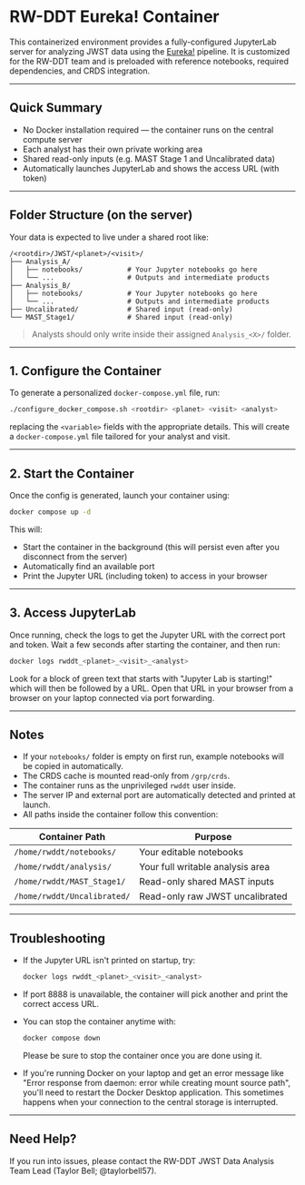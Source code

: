 # RW-DDT Eureka! Container

This containerized environment provides a fully-configured JupyterLab server for analyzing JWST data using the [Eureka!](https://github.com/kevin218/Eureka) pipeline. It is customized for the RW-DDT team and is preloaded with reference notebooks, required dependencies, and CRDS integration.

---

## Quick Summary

* No Docker installation required — the container runs on the central compute server
* Each analyst has their own private working area
* Shared read-only inputs (e.g. MAST Stage 1 and Uncalibrated data)
* Automatically launches JupyterLab and shows the access URL (with token)

---

## Folder Structure (on the server)

Your data is expected to live under a shared root like:

```
/<rootdir>/JWST/<planet>/<visit>/
├── Analysis_A/
│   ├── notebooks/           # Your Jupyter notebooks go here
│   └── ...                  # Outputs and intermediate products
├── Analysis_B/
│   ├── notebooks/           # Your Jupyter notebooks go here
│   └── ...                  # Outputs and intermediate products
├── Uncalibrated/            # Shared input (read-only)
└── MAST_Stage1/             # Shared input (read-only)
```

> Analysts should only write inside their assigned `Analysis_<X>/` folder.

---

## 1. Configure the Container

To generate a personalized `docker-compose.yml` file, run:

```bash
./configure_docker_compose.sh <rootdir> <planet> <visit> <analyst>
```

replacing the `<variable>` fields with the appropriate details. This will create a `docker-compose.yml` file tailored for your analyst and visit.

---

## 2. Start the Container

Once the config is generated, launch your container using:

```bash
docker compose up -d
```

This will:

* Start the container in the background (this will persist even after you disconnect from the server)
* Automatically find an available port
* Print the Jupyter URL (including token) to access in your browser

---

## 3. Access JupyterLab

Once running, check the logs to get the Jupyter URL with the correct port and token. Wait a few seconds after starting the container, and then run:

```bash
docker logs rwddt_<planet>_<visit>_<analyst>
```

Look for a block of green text that starts with "Jupyter Lab is starting!" which will then be followed by a URL. Open that URL in your browser from a browser on your laptop connected via port forwarding.

---

## Notes

* If your `notebooks/` folder is empty on first run, example notebooks will be copied in automatically.
* The CRDS cache is mounted read-only from `/grp/crds`.
* The container runs as the unprivileged `rwddt` user inside.
* The server IP and external port are automatically detected and printed at launch.
* All paths inside the container follow this convention:

| Container Path              | Purpose                          |
| --------------------------- | -------------------------------- |
| `/home/rwddt/notebooks/`    | Your editable notebooks          |
| `/home/rwddt/analysis/`     | Your full writable analysis area |
| `/home/rwddt/MAST_Stage1/`  | Read-only shared MAST inputs     |
| `/home/rwddt/Uncalibrated/` | Read-only raw JWST uncalibrated  |

---

## Troubleshooting

* If the Jupyter URL isn't printed on startup, try:

  ```bash
  docker logs rwddt_<planet>_<visit>_<analyst>
  ```
* If port 8888 is unavailable, the container will pick another and print the correct access URL.
* You can stop the container anytime with:

  ```bash
  docker compose down
  ```

  Please be sure to stop the container once you are done using it.

* If you're running Docker on your laptop and get an error message like "Error response from daemon: error while creating mount source path", you'll need to restart the Docker Desktop application. This sometimes happens when your connection to the central storage is interrupted.

---

## Need Help?

If you run into issues, please contact the RW-DDT JWST Data Analysis Team Lead (Taylor Bell; @taylorbell57).
